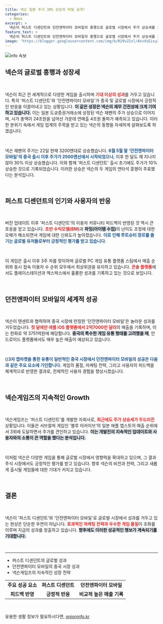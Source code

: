 ```yaml
---
title: 넥슨 일본 주가 30% 상승의 비밀 공개!
categories:
  - News
excerpt: >
  넥슨이 퍼스트 디센던트와 던전앤파이터 모바일의 흥행으로 글로벌 시장에서 주가 상승세를 기록 중이다. 넥슨 재팬의 시가총액 24조원 초과, 연매출 4조원 돌파가 예상되며 게임업계의 주목을 받고 있다.
feature_text: >
  넥슨이 퍼스트 디센던트와 던전앤파이터 모바일의 흥행으로 글로벌 시장에서 주가 상승세를 기록 중이다. 넥슨 재팬의 시가총액 24조원 초과, 연매출 4조원 돌파가 예상되며 게임업계의 주목을 받고 있다.
image: 'https://blogger.googleusercontent.com/img/b/R29vZ2xl/AVvXsEixyZcFfHzMRdzZMjFBmAUKJYCLCGyLL1o632UiGVXcaFdKo_bkvkuCioo0uUKlGfBVcT3P84aROyZIXSBEx3Aw5nCQ3pTgDom1WDC4m8eifvWiAmWEEVb4x6G_l8C0QH225ldMjyaFvpxGEBGNO37VmDTDMHGhJPq73UglMfDca1-0aw/s1600/blogspot.png'
---
```


<p><img src="https://blogger.googleusercontent.com/img/b/R29vZ2xl/AVvXsEixyZcFfHzMRdzZMjFBmAUKJYCLCGyLL1o632UiGVXcaFdKo_bkvkuCioo0uUKlGfBVcT3P84aROyZIXSBEx3Aw5nCQ3pTgDom1WDC4m8eifvWiAmWEEVb4x6G_l8C0QH225ldMjyaFvpxGEBGNO37VmDTDMHGhJPq73UglMfDca1-0aw/s1600/blogspot.png" alt="info 속보" /></p>

<h2 data-ke-size="size26">넥슨의 글로벌 흥행과 성장세</h2>

<p data-ke-size="size16">&nbsp;</p>

<p>넥슨이 최근 전 세계적으로 다양한 게임을 출시하며 <b><span style="color: #ee2323;">기대 이상의 성과</span></b>를 거두고 있습니다. 특히 '퍼스트 디센던트'와 '던전앤파이터 모바일'가 중국 및 글로벌 시장에서 긍정적인 반응을 이끌어내고 있는 상황입니다. <b><span style="background-color: #21538527;">이 같은 성장은 넥슨의 재무 건전성에 크게 기여하고 있습니다.</span></b> 이는 일본 도쿄증권거래소에 상장된 넥슨 재팬의 주가 상승으로 이어지며, 시가 총액이 24조원을 넘어선 가운데 연매출 4조원 돌파가 예측되고 있습니다. 이러한 분위기 속에서 게임 업계의 주목을 받고 있는 넥슨의 동향을 자세하게 살펴보도록 하겠습니다.</p>

<p data-ke-size="size16">&nbsp;</p>

<p>넥슨 재팬의 주가는 22일 현재 3200엔대로 상승했습니다. <b><span style="color: #1a5490;">6월 5월 말 '던전앤파이터 모바일'의 중국 출시 이후 주가가 2500엔선에서 시작되었으나</span></b>, 이후 한 달도 채 지나지 않아 30% 이상 상승했습니다. 이와 함께 '퍼스트 디센던트' 출시 초기에도 주가가 10% 상승한 것으로 기록되었습니다. 이러한 상승은 넥슨의 두 게임의 연타석 흥행이 주효했다는 분석입니다. </p>

<p data-ke-size="size16">&nbsp;</p>

<h2 data-ke-size="size26">퍼스트 디센던트의 인기와 사용자의 반응</h2>

<p data-ke-size="size16">&nbsp;</p>

<p>버전 업데이트 이후 '퍼스트 디센던트'의 이용자 커뮤니티 피드백이 반영된 것 역시 큰 호응을 얻고 있습니다. <b><span style="color: #ee2323;">초반 수익모델(BM)</span></b>과 <b><span style="background-color: #21538527;">파밍(아이템 수집)</span></b>의 난이도 조정에 대한 오해가 해소되면서 게임에 대한 신뢰도가 높아졌습니다. <b><span style="color: #1a5490;">이로 인해 루트슈터 장르를 즐기는 글로벌 유저들로부터 긍정적인 평가를 받고 있습니다.</span></b></p>

<p data-ke-size="size16">&nbsp;</p>

<p>이 게임은 출시 이후 3주 차를 맞이하며 글로벌 PC 게임 유통 플랫폼 스팀에서 매출 순위와 동시 접속 이용자 수 순위 모두에서 최상위권을 유지하고 있습니다. <b><span style="color: #ee2323;">콘솔 플랫폼</span></b>에서도 플레이스테이션과 엑스박스에서 훌륭한 성과를 기록하고 있는 것으로 보입니다. </p>

<p data-ke-size="size16">&nbsp;</p>

<h2 data-ke-size="size26">던전앤파이터 모바일의 세계적 성공</h2>

<p data-ke-size="size16">&nbsp;</p>

<p>넥슨이 텐센트와 협력하여 중국 시장에 런칭한 '던전앤파이터 모바일'은 놀라운 성과를 거두었습니다. <b><span style="color: #ee2323;">첫 달에만 애플 iOS 플랫폼에서 2억7000만 달러</span></b>의 매출을 기록하며, 이는 한화로 약 3751억원에 해당합니다. <b><span style="background-color: #21538527;">중국의 특수한 게임 유통 형태를 고려했을 때</span></b>, 안드로이드 플랫폼에서도 매우 높은 매출이 예상되고 있습니다. </p>

<p data-ke-size="size16">&nbsp;</p>

<p>()<b><span style="color: #1a5490;">3자 앱마켓을 통한 유통이 일반적인 중국 시장에서 던전앤파이터 모바일의 성공은 다음과 같은 주요 요소에 기인합니다.</span></b> 게임의 품질, 마케팅 전략, 그리고 사용자의 피드백을 체계적으로 반영한 결과로, 전체적인 사용자 경험을 향상시켰습니다. </p>

<p data-ke-size="size16">&nbsp;</p>

<h2 data-ke-size="size26">넥슨게임즈의 지속적인 Growth</h2>

<p data-ke-size="size16">&nbsp;</p>

<p>넥슨게임즈는 '퍼스트 디센던트'를 개발한 자회사로, <b><span style="color: #ee2323;">최근에도 주가 상승세가 두드러진</span></b> 상황입니다. 이들은 서브컬쳐 게임인 '블루 아카이브'의 일본 애플 앱스토어 매출 순위에서 3위에 도달하면서 주가를 견인하고 있습니다. <b><span style="background-color: #21538527;">이는 개발진의 지속적인 업데이트와 사용자와의 소통이 큰 역할을 했다는 분석입니다.</span></b></p>

<p data-ke-size="size16">&nbsp;</p>

<p>이처럼 넥슨은 다양한 게임을 통해 글로벌 시장에서 영향력을 확대하고 있으며, 그 결과 주식 시장에서도 긍정적인 평가를 받고 있습니다. 향후 넥슨의 비전과 전략, 그리고 새롭게 출시될 게임들에 대한 기대가 커지고 있습니다. </p>

<p data-ke-size="size16">&nbsp;</p>

<h2 data-ke-size="size26">결론</h2>

<p data-ke-size="size16">&nbsp;</p>

<p>넥슨이 '퍼스트 디센던트'와 '던전앤파이터 모바일'로 글로벌 시장에서 성과를 거두고 있는 현상은 단순한 우연이 아닙니다. <b><span style="color: #ee2323;">효과적인 마케팅 전략과 우수한 게임 품질</span></b>이 조화를 이루며 지금의 성과를 창출하고 있습니다. <b><span style="background-color: #21538527;">향후에도 이러한 성공적인 행보가 계속되기를 기대합니다.</span></b> </p>

<p data-ke-size="size16">&nbsp;</p>

<hr />

<ul>
  <li>퍼스트 디센던트의 글로벌 성과</li>
  <li>던전앤파이터 모바일의 중국 시장 성과</li>
  <li>넥슨게임즈의 지속적인 성장 전략</li>
</ul>

<table style="width: 100%;">
  <tr>
    <td style="text-align: center; height: 17px;"><b>주요 성공 요소</b></td>
    <td style="text-align: center; height: 17px;"><b>퍼스트 디센던트</b></td>
    <td style="text-align: center; height: 17px;"><b>던전앤파이터 모바일</b></td>
  </tr>
  <tr>
    <td style="text-align: center; height: 17px;"><b>피드백 반영</b></td>
    <td style="text-align: center; height: 17px;"><b>긍정적 반응</b></td>
    <td style="text-align: center; height: 17px;"><b>비교적 높은 매출 기록</b></td>
  </tr>
</table>

<p data-ke-size="size16">&nbsp;</p>
유용한 생활 정보가 필요하시다면, <a href="https://onioninfo.kr" rel="dofollow">onioninfo.kr</a>


